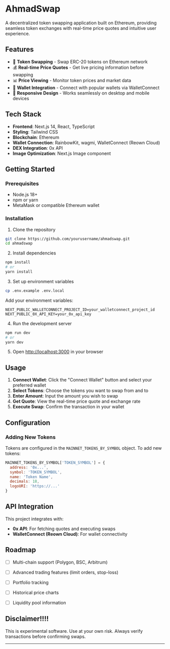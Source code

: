 # AhmadSwap

A decentralized token swapping application built on Ethereum, providing seamless token exchanges with real-time price quotes and intuitive user experience.

## Features

- 🔄 **Token Swapping** - Swap ERC-20 tokens on Ethereum network
- 💰 **Real-time Price Quotes** - Get live pricing information before swapping
- 📊 **Price Viewing** - Monitor token prices and market data
- 🔗 **Wallet Integration** - Connect with popular wallets via WalletConnect
- 📱 **Responsive Design** - Works seamlessly on desktop and mobile devices

## Tech Stack

- **Frontend**: Next.js 14, React, TypeScript
- **Styling**: Tailwind CSS
- **Blockchain**: Ethereum
- **Wallet Connection**: RainbowKit, wagmi, WalletConnect (Reown Cloud)
- **DEX Integration**: 0x API
- **Image Optimization**: Next.js Image component

## Getting Started

### Prerequisites

- Node.js 18+ 
- npm or yarn
- MetaMask or compatible Ethereum wallet

### Installation

1. Clone the repository
```bash
git clone https://github.com/yourusername/ahmadswap.git
cd ahmadswap
```

2. Install dependencies
```bash
npm install
# or
yarn install
```

3. Set up environment variables
```bash
cp .env.example .env.local
```

Add your environment variables:
```env
NEXT_PUBLIC_WALLETCONNECT_PROJECT_ID=your_walletconnect_project_id
NEXT_PUBLIC_0X_API_KEY=your_0x_api_key
```

4. Run the development server
```bash
npm run dev
# or
yarn dev
```

5. Open [http://localhost:3000](http://localhost:3000) in your browser

## Usage

1. **Connect Wallet**: Click the "Connect Wallet" button and select your preferred wallet
2. **Select Tokens**: Choose the tokens you want to swap from and to
3. **Enter Amount**: Input the amount you wish to swap
4. **Get Quote**: View the real-time price quote and exchange rate
5. **Execute Swap**: Confirm the transaction in your wallet

## Configuration

### Adding New Tokens

Tokens are configured in the `MAINNET_TOKENS_BY_SYMBOL` object. To add new tokens:

```javascript
MAINNET_TOKENS_BY_SYMBOL['TOKEN_SYMBOL'] = {
  address: '0x...',
  symbol: 'TOKEN_SYMBOL',
  name: 'Token Name',
  decimals: 18,
  logoURI: 'https://...'
}
```


## API Integration

This project integrates with:
- **0x API**: For fetching quotes and executing swaps
- **WalletConnect (Reown Cloud)**: For wallet connectivity

## Roadmap

- [ ] Multi-chain support (Polygon, BSC, Arbitrum)
- [ ] Advanced trading features (limit orders, stop-loss)
- [ ] Portfolio tracking
- [ ] Historical price charts
- [ ] Liquidity pool information


## Disclaimer!!!!

This is experimental software. Use at your own risk. Always verify transactions before confirming swaps.

---

